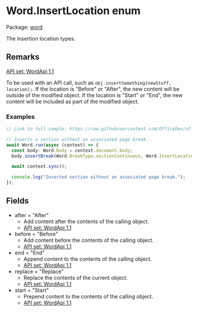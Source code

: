 # Word.InsertLocation enum

Package: [word](/en-us/javascript/api/word)

The insertion location types.

## Remarks

[API set: WordApi 1.1](/en-us/javascript/api/requirement-sets/word/word-api-requirement-sets)

To be used with an API call, such as `obj.insertSomething(newStuff, location);`. If the location is "Before" or "After", the new content will be outside of the modified object. If the location is "Start" or "End", the new content will be included as part of the modified object.

### Examples

```TypeScript
// Link to full sample: https://raw.githubusercontent.com/OfficeDev/office-js-snippets/prod/samples/word/50-document/insert-section-breaks.yaml

// Inserts a section without an associated page break.
await Word.run(async (context) => {
  const body: Word.Body = context.document.body;
  body.insertBreak(Word.BreakType.sectionContinuous, Word.InsertLocation.end);

  await context.sync();

  console.log("Inserted section without an associated page break.");
});
```

## Fields

- after = "After"
  - Add content after the contents of the calling object.
  - [API set: WordApi 1.1](/en-us/javascript/api/requirement-sets/word/word-api-requirement-sets)
- before = "Before"
  - Add content before the contents of the calling object.
  - [API set: WordApi 1.1](/en-us/javascript/api/requirement-sets/word/word-api-requirement-sets)
- end = "End"
  - Append content to the contents of the calling object.
  - [API set: WordApi 1.1](/en-us/javascript/api/requirement-sets/word/word-api-requirement-sets)
- replace = "Replace"
  - Replace the contents of the current object.
  - [API set: WordApi 1.1](/en-us/javascript/api/requirement-sets/word/word-api-requirement-sets)
- start = "Start"
  - Prepend content to the contents of the calling object.
  - [API set: WordApi 1.1](/en-us/javascript/api/requirement-sets/word/word-api-requirement-sets)